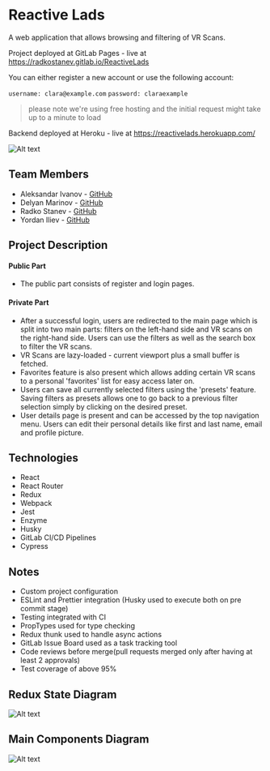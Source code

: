 # Reactive Lads

A web application that allows browsing and filtering of VR Scans.

Project deployed at GitLab Pages - live at https://radkostanev.gitlab.io/ReactiveLads

You can either register a new account or use the following account:

`username: clara@example.com`
`password: claraexample`

> please note we're using free hosting and the initial request might take up to a minute to load

Backend deployed at Heroku - live at https://reactivelads.herokuapp.com/

![Alt text](https://gitlab.com/radkostanev/ReactiveLads/-/raw/project-readme/Docs/example.gif)

## Team Members

- Aleksandar Ivanov - [GitHub](https://github.com/aleksandar-g-ivanov)
- Delyan Marinov - [GitHub](https://github.com/delian1986)
- Radko Stanev - [GitHub](https://github.com/radkostanev)
- Yordan Iliev - [GitHub](https://github.com/yordanihl)

## Project Description

#### Public Part

- The public part consists of register and login pages.

#### Private Part

- After a successful login, users are redirected to the main page which is split into two main parts: filters on the left-hand side and VR scans on the right-hand side. Users can use the filters as well as the search box to filter the VR scans.
- VR Scans are lazy-loaded - current viewport plus a small buffer is fetched.
- Favorites feature is also present which allows adding certain VR scans to a personal 'favorites' list for easy access later on.
- Users can save all currently selected filters using the 'presets' feature. Saving filters as presets allows one to go back to a previous filter selection simply by clicking on the desired preset.
- User details page is present and can be accessed by the top navigation menu. Users can edit their personal details like first and last name, email and profile picture.

## Technologies

- React
- React Router
- Redux
- Webpack
- Jest
- Enzyme
- Husky
- GitLab CI/CD Pipelines
- Cypress

## Notes

- Custom project configuration
- ESLint and Prettier integration (Husky used to execute both on pre commit stage)
- Testing integrated with CI
- PropTypes used for type checking
- Redux thunk used to handle async actions
- GitLab Issue Board used as a task tracking tool
- Code reviews before merge(pull requests merged only after having at least 2 approvals)
- Test coverage of above 95%

## Redux State Diagram

![Alt text](https://gitlab.com/radkostanev/ReactiveLads/-/raw/project-readme/Docs/redux-chart.png)

## Main Components Diagram

![Alt text](https://gitlab.com/radkostanev/ReactiveLads/-/raw/project-readme/Docs/main-components-diagram.png)
